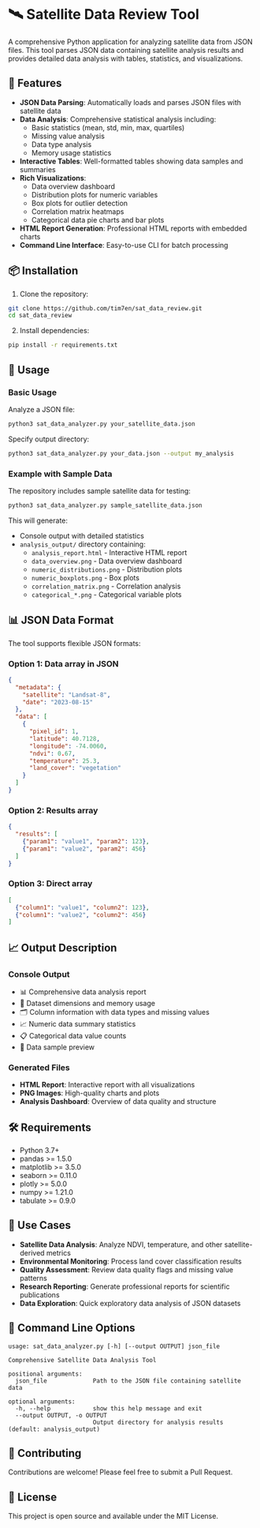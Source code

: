# 🛰️ Satellite Data Review Tool

A comprehensive Python application for analyzing satellite data from JSON files. This tool parses JSON data containing satellite analysis results and provides detailed data analysis with tables, statistics, and visualizations.

## 🚀 Features

- **JSON Data Parsing**: Automatically loads and parses JSON files with satellite data
- **Data Analysis**: Comprehensive statistical analysis including:
  - Basic statistics (mean, std, min, max, quartiles)
  - Missing value analysis
  - Data type analysis
  - Memory usage statistics
- **Interactive Tables**: Well-formatted tables showing data samples and summaries
- **Rich Visualizations**:
  - Data overview dashboard
  - Distribution plots for numeric variables
  - Box plots for outlier detection
  - Correlation matrix heatmaps
  - Categorical data pie charts and bar plots
- **HTML Report Generation**: Professional HTML reports with embedded charts
- **Command Line Interface**: Easy-to-use CLI for batch processing

## 📦 Installation

1. Clone the repository:
```bash
git clone https://github.com/tim7en/sat_data_review.git
cd sat_data_review
```

2. Install dependencies:
```bash
pip install -r requirements.txt
```

## 🔧 Usage

### Basic Usage

Analyze a JSON file:
```bash
python3 sat_data_analyzer.py your_satellite_data.json
```

Specify output directory:
```bash
python3 sat_data_analyzer.py your_data.json --output my_analysis
```

### Example with Sample Data

The repository includes sample satellite data for testing:
```bash
python3 sat_data_analyzer.py sample_satellite_data.json
```

This will generate:
- Console output with detailed statistics
- `analysis_output/` directory containing:
  - `analysis_report.html` - Interactive HTML report
  - `data_overview.png` - Data overview dashboard
  - `numeric_distributions.png` - Distribution plots
  - `numeric_boxplots.png` - Box plots
  - `correlation_matrix.png` - Correlation analysis
  - `categorical_*.png` - Categorical variable plots

## 📊 JSON Data Format

The tool supports flexible JSON formats:

### Option 1: Data array in JSON
```json
{
  "metadata": {
    "satellite": "Landsat-8",
    "date": "2023-08-15"
  },
  "data": [
    {
      "pixel_id": 1,
      "latitude": 40.7128,
      "longitude": -74.0060,
      "ndvi": 0.67,
      "temperature": 25.3,
      "land_cover": "vegetation"
    }
  ]
}
```

### Option 2: Results array
```json
{
  "results": [
    {"param1": "value1", "param2": 123},
    {"param1": "value2", "param2": 456}
  ]
}
```

### Option 3: Direct array
```json
[
  {"column1": "value1", "column2": 123},
  {"column1": "value2", "column2": 456}
]
```

## 📈 Output Description

### Console Output
- 📊 Comprehensive data analysis report
- 📏 Dataset dimensions and memory usage
- 🗂️ Column information with data types and missing values
- 📈 Numeric data summary statistics
- 📋 Categorical data value counts
- 📄 Data sample preview

### Generated Files
- **HTML Report**: Interactive report with all visualizations
- **PNG Images**: High-quality charts and plots
- **Analysis Dashboard**: Overview of data quality and structure

## 🛠️ Requirements

- Python 3.7+
- pandas >= 1.5.0
- matplotlib >= 3.5.0
- seaborn >= 0.11.0
- plotly >= 5.0.0
- numpy >= 1.21.0
- tabulate >= 0.9.0

## 🎯 Use Cases

- **Satellite Data Analysis**: Analyze NDVI, temperature, and other satellite-derived metrics
- **Environmental Monitoring**: Process land cover classification results
- **Quality Assessment**: Review data quality flags and missing value patterns
- **Research Reporting**: Generate professional reports for scientific publications
- **Data Exploration**: Quick exploratory data analysis of JSON datasets

## 📝 Command Line Options

```
usage: sat_data_analyzer.py [-h] [--output OUTPUT] json_file

Comprehensive Satellite Data Analysis Tool

positional arguments:
  json_file             Path to the JSON file containing satellite data

optional arguments:
  -h, --help            show this help message and exit
  --output OUTPUT, -o OUTPUT
                        Output directory for analysis results (default: analysis_output)
```

## 🤝 Contributing

Contributions are welcome! Please feel free to submit a Pull Request.

## 📄 License

This project is open source and available under the MIT License.
